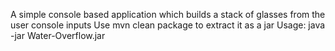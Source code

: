 A simple console based application which builds a stack of glasses from the user console inputs
Use mvn clean package to extract it as a jar
Usage: java -jar Water-Overflow.jar
